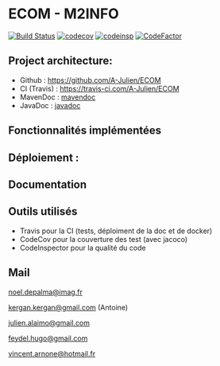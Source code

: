 #  ECOM - M2INFO


[![Build Status](https://travis-ci.com/A-Julien/devops.svg?branch=master)](https://travis-ci.com/A-Julien/ECOM) 
[![codecov](https://codecov.io/gh/A-Julien/devops/branch/master/graph/badge.svg)](https://codecov.io/gh/A-Julien/ECOM)
[![codeinsp](https://www.code-inspector.com/project/13966/score/svg)](https://frontend.code-inspector.com/public/project/13966/ECOM/dashboard)
[![CodeFactor](https://www.codefactor.io/repository/github/a-julien/ECOM/badge)](https://www.codefactor.io/repository/github/a-julien/ECOM)

## Project architecture:

*	Github : https://github.com/A-Julien/ECOM
*	CI (Travis) : https://travis-ci.com/A-Julien/ECOM
*	MavenDoc : [mavendoc](https://a-julien.github.io/ECOM)
*   JavaDoc : [javadoc]()

## Fonctionnalités implémentées

## Déploiement :


## Documentation


## Outils utilisés

* Travis pour la CI (tests, déploiment de la doc et de docker)
* CodeCov pour la couverture des test (avec jacoco)
* CodeInspector pour la qualité du code


## Mail
noel.depalma@imag.fr

kergan.kergan@gmail.com (Antoine)

julien.alaimo@gmail.com

feydel.hugo@gmail.com

vincent.arnone@hotmail.fr
